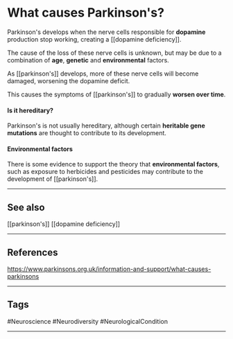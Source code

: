 # What causes Parkinson's?

Parkinson's develops when the nerve cells responsible for **dopamine** production stop working, creating a [[dopamine deficiency]].

The cause of the loss of these nerve cells is unknown, but may be due to a combination of **age**, **genetic** and **environmental** factors.

As [[parkinson's]] develops, more of these nerve cells will become damaged, worsening the dopamine deficit.

This causes the symptoms of [[parkinson's]] to gradually **worsen over time**.

#### Is it hereditary?

Parkinson's is not usually hereditary, although certain **heritable gene mutations** are thought to contribute to its development.

#### Environmental factors

There is some evidence to support the theory that **environmental factors**, such as exposure to herbicides and pesticides may contribute to the development of [[parkinson's]].

---
## See also

[[parkinson's]]
[[dopamine deficiency]]

---
## References

https://www.parkinsons.org.uk/information-and-support/what-causes-parkinsons

---
## Tags

#Neuroscience #Neurodiversity #NeurologicalCondition 

---

